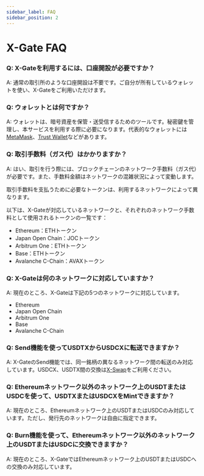 ```yaml
---
sidebar_label: FAQ
sidebar_position: 2
---
```


# X-Gate FAQ

### Q: X-Gateを利用するには、口座開設が必要ですか？

A: 通常の取引所のような口座開設は不要です。ご自分が所有しているウォレットを使い、X-Gateをご利用いただけます。

### Q: ウォレットとは何ですか？

A: ウォレットは、暗号資産を保管・送受信するためのツールです。秘密鍵を管理し、本サービスを利用する際に必要になります。代表的なウォレットには[MetaMask](https://metamask.io/)、[Trust Wallet](https://trustwallet.com/)などがあります。

### Q: **取引手数料（ガス代）はかかりますか？**

A: はい、取引を行う際には、ブロックチェーンのネットワーク手数料（ガス代）が必要です。また、手数料金額はネットワークの混雑状況によって変動します。

取引手数料を支払うために必要なトークンは、利用するネットワークによって異なります。

以下は、X-Gateが対応しているネットワークと、それぞれのネットワーク手数料として使用されるトークンの一覧です：

- Ethereum：ETHトークン
- Japan Open Chain：JOCトークン
- Arbitrum One：ETHトークン
- Base：ETHトークン
- Avalanche C-Chain：AVAXトークン

### **Q: X-Gateは何のネットワークに対応していますか？**

A: 現在のところ、X-Gateは下記の5つのネットワークに対応しています。

- Ethereum
- Japan Open Chain
- Arbitrum One
- Base
- Avalanche C-Chain

### **Q: Send機能を使ってUSDTXからUSDCXに転送できますか？**

A: X-GateのSend機能では、同一銘柄の異なるネットワーク間の転送のみ対応しています。USDCX、USDTX間の交換は[X-Swap](https://x-swap.org)をご利用ください。

### **Q: Ethereumネットワーク以外のネットワーク上のUSDTまたはUSDCを使って、USDTXまたはUSDCXをMintできますか？**

A: 現在のところ、Ethereumネットワーク上のUSDTまたはUSDCのみ対応しています。ただし、発行先のネットワークは自由に指定できます。

### **Q: Burn機能を使って、Ethereumネットワーク以外のネットワーク上のUSDTまたはUSDCに交換できますか？**

A: 現在のところ、X-GateではEthereumネットワーク上のUSDTまたはUSDCへの交換のみ対応しています。
